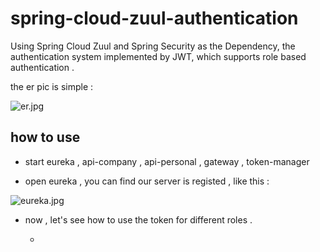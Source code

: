 # spring-cloud-zuul-authentication
Using Spring Cloud Zuul and Spring Security as the Dependency, the  authentication system implemented by JWT, which supports role based authentication . 

the er pic is simple : 

![er.jpg](https://github.com/liumapp/spring-cloud-zuul-authentication/blob/master/pic/er.jpg)

## how to use

* start eureka , api-company , api-personal , gateway , token-manager

* open eureka , you can find our server is registed , like this : 

![eureka.jpg](https://github.com/liumapp/spring-cloud-zuul-authentication/blob/master/pic/eureka.jpg)

* now , let's see how to use the token for different roles . 

    * 